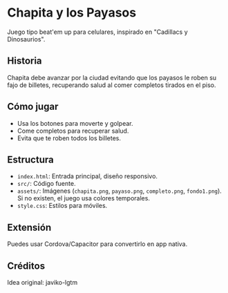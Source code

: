 # Chapita y los Payasos

Juego tipo beat'em up para celulares, inspirado en "Cadillacs y Dinosaurios".

## Historia
Chapita debe avanzar por la ciudad evitando que los payasos le roben su fajo de billetes, recuperando salud al comer completos tirados en el piso.

## Cómo jugar
- Usa los botones para moverte y golpear.
- Come completos para recuperar salud.
- Evita que te roben todos los billetes.

## Estructura
- `index.html`: Entrada principal, diseño responsivo.
- `src/`: Código fuente.
- `assets/`: Imágenes (`chapita.png`, `payaso.png`, `completo.png`, `fondo1.png`). Si no existen, el juego usa colores temporales.
- `style.css`: Estilos para móviles.

## Extensión
Puedes usar Cordova/Capacitor para convertirlo en app nativa.

## Créditos
Idea original: javiko-lgtm
